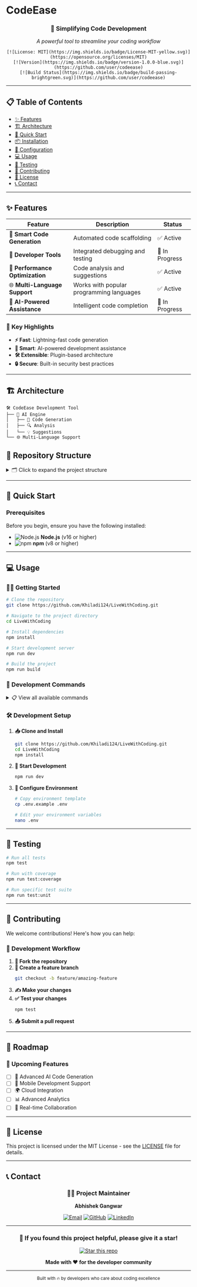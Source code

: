# CodeEase

<div align="center">
    <h3>🚀 Simplifying Code Development</h3>
    <p><em>A powerful tool to streamline your coding workflow</em></p>
    
    [![License: MIT](https://img.shields.io/badge/License-MIT-yellow.svg)](https://opensource.org/licenses/MIT)
    [![Version](https://img.shields.io/badge/version-1.0.0-blue.svg)](https://github.com/user/codeease)
    [![Build Status](https://img.shields.io/badge/build-passing-brightgreen.svg)](https://github.com/user/codeease)
</div>

---

## 📋 Table of Contents

- [✨ Features](#-features)
- [🏗️ Architecture](#️-architecture)
- [🚀 Quick Start](#-quick-start)
- [📦 Installation](#-installation)
- [🔧 Configuration](#-configuration)
- [💻 Usage](#-usage)
- [🧪 Testing](#-testing)
- [🤝 Contributing](#-contributing)
- [📄 License](#-license)
- [📞 Contact](#-contact)

---

## ✨ Features

<div align="center">

| Feature | Description | Status |
|---------|-------------|--------|
| 📝 **Smart Code Generation** | Automated code scaffolding | ✅ Active |
| 🔧 **Developer Tools** | Integrated debugging and testing | 🔄 In Progress |
| 🎯 **Performance Optimization** | Code analysis and suggestions | ✅ Active |
| 🌐 **Multi-Language Support** | Works with popular programming languages | ✅ Active |
| 🤖 **AI-Powered Assistance** | Intelligent code completion | 🔄 In Progress |

</div>

### 🎯 Key Highlights

- **⚡ Fast**: Lightning-fast code generation
- **🧠 Smart**: AI-powered development assistance
- **🛠️ Extensible**: Plugin-based architecture
- **🔒 Secure**: Built-in security best practices

---

## 🏗️ Architecture

```
🛠️ CodeEase Development Tool
├── 🧠 AI Engine
│   ├── 📝 Code Generation
│   ├── 🔍 Analysis
│   └── 💡 Suggestions
└── 🌐 Multi-Language Support
```

## 📂 Repository Structure

<details>
<summary>🗂️ Click to expand the project structure</summary>

```
codeease/
├── 📁 src/
│   ├── 🎮 core/                 # Core functionality
│   ├── 🔧 tools/                # Development tools
│   ├── 🧠 ai/                   # AI engine
│   └── 🌐 plugins/              # Language plugins
├── 📁 templates/                # Code templates
├── 📁 docs/                     # Documentation
├── 📁 tests/                    # Test suites
├── 📦 package.json              # Dependencies
└── 🙈 .gitignore               # Git ignore rules
```

</details>

---

## 🚀 Quick Start

### Prerequisites

Before you begin, ensure you have the following installed:

- ![Node.js](https://img.shields.io/badge/Node.js-v16+-green?logo=node.js) **Node.js** (v16 or higher)
- ![npm](https://img.shields.io/badge/npm-v8+-red?logo=npm) **npm** (v8 or higher)

---





## 💻 Usage
### 🏃‍♂️ Getting Started

```bash
# Clone the repository
git clone https://github.com/Khiladi124/LiveWithCoding.git

# Navigate to the project directory
cd LiveWithCoding

# Install dependencies
npm install

# Start development server
npm run dev

# Build the project
npm run build
```

### 🔗 Development Commands

<details>
<summary>📋 View all available commands</summary>

#### Project Setup
- `npm install` - Install all dependencies
- `npm run dev` - Start development server with hot reload
- `npm run build` - Build project for production
- `npm run start` - Start production server

#### Code Quality
- `npm run lint` - Lint code with ESLint
- `npm run format` - Format code with Prettier
- `npm run type-check` - Run TypeScript type checking

#### Development Tools
- `npm run test` - Run test suite
- `npm run test:watch` - Run tests in watch mode
- `npm run coverage` - Generate test coverage report

</details>

### 🛠️ Development Setup

1. **📥 Clone and Install**
    ```bash
    git clone https://github.com/Khiladi124/LiveWithCoding.git
    cd LiveWithCoding
    npm install
    ```

2. **🚀 Start Development**
    ```bash
    npm run dev
    ```

3. **🔧 Configure Environment**
    ```bash
    # Copy environment template
    cp .env.example .env
    
    # Edit your environment variables
    nano .env
    ```

</details>

---

## 🧪 Testing

```bash
# Run all tests
npm test

# Run with coverage
npm run test:coverage

# Run specific test suite
npm run test:unit
```

---

## 🤝 Contributing

We welcome contributions! Here's how you can help:

### 🔄 Development Workflow

1. **🍴 Fork the repository**
2. **🌿 Create a feature branch**
   ```bash
   git checkout -b feature/amazing-feature
   ```
3. **✍️ Make your changes**
4. **✅ Test your changes**
   ```bash
   npm test
   ```
5. **📤 Submit a pull request**

---

## 🎯 Roadmap

### 🔮 Upcoming Features

- [ ] 🤖 Advanced AI Code Generation
- [ ] 📱 Mobile Development Support
- [ ] 🌍 Cloud Integration
- [ ] 📊 Advanced Analytics
- [ ] 🔄 Real-time Collaboration

---

## 📄 License

This project is licensed under the MIT License - see the [LICENSE](LICENSE) file for details.

---

## 📞 Contact

<div align="center">

### 👨‍💻 Project Maintainer

**Abhishek Gangwar**

[![Email](https://img.shields.io/badge/Email-abhishek.gangwar.04.001@gmail.com-red?style=for-the-badge&logo=gmail&logoColor=white)](mailto:abhishek.gangwar.04.001@gmail.com)
[![GitHub](https://img.shields.io/badge/GitHub-Follow%20Me-black?style=for-the-badge&logo=github&logoColor=white)](https://github.com/Khiladi124)
[![LinkedIn](https://img.shields.io/badge/LinkedIn-Connect-blue?style=for-the-badge&logo=linkedin&logoColor=white)](https://www.linkedin.com/in/abhishek-gangwar-a67137168/)

</div>

---

<div align="center">

### 🌟 If you found this project helpful, please give it a star!

[![Star this repo](https://img.shields.io/github/stars/user/codeease?style=social)](https://github.com/user/codeease)

**Made with ❤️ for the developer community**

</div>

---

<div align="center">
<sub>Built with 🔥 by developers who care about coding excellence</sub>
</div>